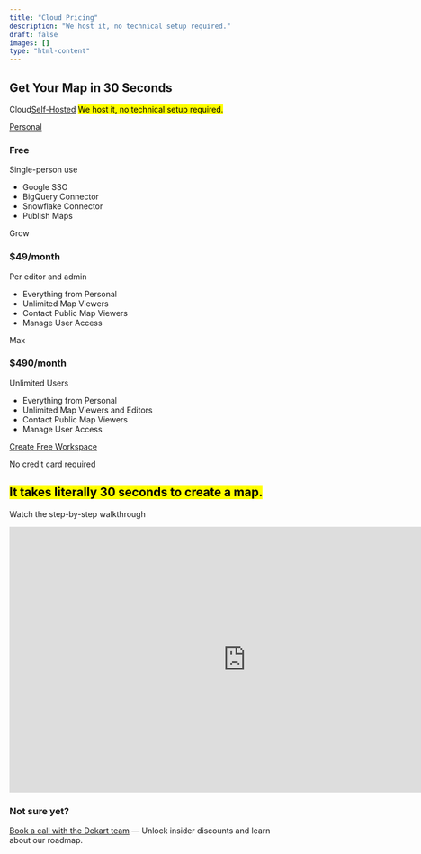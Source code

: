 ```yaml
---
title: "Cloud Pricing"
description: "We host it, no technical setup required."
draft: false
images: []
type: "html-content"
---
```


<article class="pb-5">
  <div class="pb-3">
    <h1 class="cloud-title display-3"><span>Get Your Map</span> <span class="d-inline-block">in 30 Seconds</span></h1>
      <p class="lead text-left"><span class="btn-group d-inline-block mr-3"><span class="btn btn-info">Cloud</span><a class="btn btn-outline-info" href="/self-hosted/" role="button">Self-Hosted</a></span> <span class="d-inline-block"><mark>We host it, no technical setup required.</mark></span></p>
  </div>
<div>
<div class="row row-cols-1 row-cols-md-3 row-cols-sm-1 row-cols-lg-3 no-gutters" id="pricing">
  <div class="col text-center">
    <div class="m-3">
      <div class="card d-block">
        <div class="bg-light dekart-cloud-price-top">
          <a href="http://cloud.dekart.xyz/workspace?ref=create-workspace-pricing" class="btn btn-outline-info">Personal</a>
          <h3>Free</h3>
          <p class="card-text">Single-person use</p>
        </div>
        <div class="card-body text-left">
          <ul class="list-unstyled">
            <li class="mb-2">Google SSO</li>
            <li class="mb-2">BigQuery Connector</li>
            <li class="mb-2">Snowflake Connector</li>
            <li class="mb-2">Publish Maps</li>
          </ul>
        </div>
      </div>
    </div>
  </div>
  <div class="col text-center">
    <div class="m-3">
      <div class="card">
        <div class="bg-light dekart-cloud-price-top">
          <a class="btn btn-outline-primary">Grow</a>
          <h3>$49/month</h3>
          <p class="card-text">Per editor and admin</p>
          </div>
        <div class="card-body text-left">
          <ul class="list-unstyled">
            <li class="mb-2">Everything from Personal</li>
            <li class="mb-2">Unlimited Map Viewers</li>
            <li class="mb-2">Contact Public Map Viewers</li>
            <li class="mb-2">Manage User Access</li>
          </ul>
        </div>
      </div>
    </div>
  </div>
  <div class="col text-center">
    <div class="m-3">
      <div class="card">
        <div class="bg-light dekart-cloud-price-top">
          <a class="btn btn-outline-dark">Max</a>
          <h3>$490/month</h3>
          <p class="card-text text-muted">Unlimited Users</p>
          </div>
        <div class="card-body text-left">
          <ul class="list-unstyled">
            <li class="mb-2">Everything from Personal</li>
            <li class="mb-2">Unlimited Map Viewers and Editors</li>
            <li class="mb-2">Contact Public Map Viewers</li>
            <li class="mb-2">Manage User Access</li>
          </ul>
        </div>
      </div>
    </div>
  </div>
</div>
<div class="text-center pt-4 mb-4">
    <p><a class="btn btn-primary btn-lg" href="http://cloud.dekart.xyz/workspace?ref=create-workspace-pricing" role="button">Create Free Workspace</a></p>
    <p>No credit card required</p>
  </div>
  <div>
    <div class="text-center d-flex flex-column align-items-center">
      <h2><mark>It takes literally 30 seconds to create a map.</mark></h2>
      <p class="lead">Watch the step-by-step walkthrough</p>
<p><iframe width="840" height="472" src="https://www.youtube.com/embed/JutQ4E879H0" frameborder="0" allow="accelerometer; autoplay; clipboard-write; encrypted-media; gyroscope; picture-in-picture" allowfullscreen></iframe></p>
    </div>
  </div>
  <div class="text-center">
    <h3>Not sure yet?</h3>
    <p class="lead"><a target="_blank" href="https://calendly.com/vladi-dekart/30min">Book a call with the Dekart team</a> — Unlock insider discounts and learn about our roadmap.</p>
  </div>
</article>